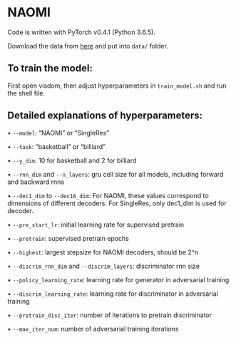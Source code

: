 # NAOMI

Code is written with PyTorch v0.4.1 (Python 3.6.5).

Download the data from [here](https://drive.google.com/open?id=17Ov4nwshLbn13w8qLuH8LNvzXzMTcjJt) and put into `data/` folder.

## To train the model:

First open visdom, then adjust hyperparameters in `train_model.sh` and run the shell file.

## Detailed explanations of hyperparameters:

•	`--model`: “NAOMI” or “SingleRes”

•	`--task`: “basketball” or “billiard”

•	`--y_dim`: 10 for basketball and 2 for billiard

•	`--rnn_dim` and `--n_layers`: gru cell size for all models, including forward and backward rnns

•	`--dec1_dim` to `--dec16_dim`: For NAOMI, these values correspond to dimensions of different decoders. For SingleRes, only dec1_dim is used for decoder.

•	`--pre_start_lr`: initial learning rate for supervised pretrain

•	`--pretrain`: supervised pretrain epochs

•	`--highest`: largest stepsize for NAOMI decoders, should be 2^n

•	`--discrim_rnn_dim` and `--discrim_layers`: discriminator rnn size

•	`--policy_learning_rate`: learning rate for generator in adversarial training

•	`--discrim_learning_rate`: learning rate for discriminator in adversarial training

•	`--pretrain_disc_iter`: number of iterations to pretrain discriminator

•	`--max_iter_num`: number of adversarial training iterations

